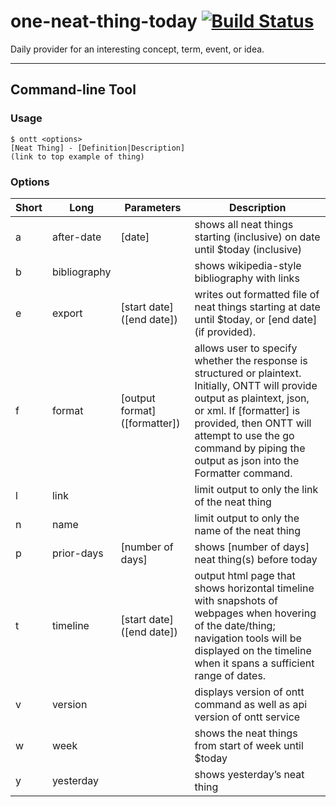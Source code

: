 # one-neat-thing-today [![Build Status](https://travis-ci.org/taothit/one-neat-thing-today.svg?branch=master)](https://travis-ci.org/taothit/one-neat-thing-today)
Daily provider for an interesting concept, term, event, or idea.
_____
## Command-line Tool

### Usage
```shell
$ ontt <options>
[Neat Thing] - [Definition|Description]
(link to top example of thing)
```

### Options
|Short |Long|Parameters|Description|
|---|---|---|---|
|a|after-date |[date]|shows all neat things starting (inclusive) on date until $today (inclusive) |
|b|bibliography||shows wikipedia-style bibliography with links|
|e|export|[start date] ([end date])| writes out formatted file of neat things starting at date until $today, or [end date] (if provided).|
|f|format|[output format] ([formatter])|allows user to specify whether the response is structured or plaintext.  Initially, ONTT will provide output as plaintext, json, or xml. If [formatter] is provided, then ONTT will attempt to use the go command by piping the output as json into the  Formatter command.|
|l|link||limit output to only the link of the neat thing|
|n|name|| limit output to only the name of the neat thing|
|p|prior-days| [number of days]| shows [number of days] neat thing(s) before today|
|t|timeline| [start date] ([end date])|output html page that shows horizontal timeline with snapshots of webpages when hovering of the date/thing; navigation tools will be displayed on the timeline when it spans a sufficient range of dates.|
|v|version|| displays version of ontt command as well as api version of ontt service|
|w|week||shows the neat things from start of week until $today|
|y|yesterday||shows yesterday’s neat thing|

